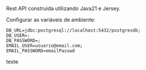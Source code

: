 Rest API construida utilizando Java21 e Jersey.

Configurar as variáveis de ambiente:

```
DB_URL=jdbc:postgresql://localhost:5432/postgresdb;
DB_USER=;
DB_PASSWORD=;
EMAIL_USER=usuario@email.com;
EMAIL_PASSWORD=emailPasswd
```

teste